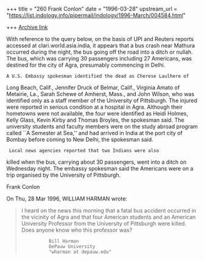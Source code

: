 +++
title = "260 Frank Conlon"
date = "1996-03-28"
upstream_url = "https://list.indology.info/pipermail/indology/1996-March/004584.html"

+++
[Archive link](https://list.indology.info/pipermail/indology/1996-March/004584.html)

With reference to the query below, on the basis of UPI and Reuters reports
accessed at clari.world.asia.india, it appears that a bus crash near
Mathura occurred during the night, the bus going off the road into a ditch
or nullah.  The bus, which was carrying 30 passengers including 27
Americans, was  destined for the city of Agra, presumably commencing in
Delhi.

	A U.S. Embassy spokesman identified the dead as Cherese Laulhere of
Long Beach, Calif., Jennifer Druck of Belmar, Calif., Virginia Amato of
Metairie, La., Sarah Schewe of Amherst, Mass., and John Wilson, who was
identified only as a staff member of the University of Pittsburgh.
	The injured were reported in serious condition at a hospital in Agra.
Although their hometowns were not available, the four were identified as
Heidi Holmes, Kelly Glass, Kevin Kirby and Thomas Broyles, the spokesman
said.
	The university students and faculty members were on the study abroad
program called ``A Semester at Sea,'' and had arrived in India at the
port city of Bombay before coming to New Delhi, the spokesman said.

	 Local news agencies reported that two Indians were also
killed when the bus, carrying about 30 passengers, went into a
ditch on Wednesday night. The embassy spokesman said the Americans were
on a trip organised by the University of Pittsburgh.

Frank Conlon


On Thu, 28 Mar 1996, WILLIAM HARMAN wrote:

>
> I heard on the news this morning that a fatal bus accident occurred in the
> vicinity of Agra and that four American students and an American University
> Professor from the University of Pittsburgh were killed. Does anyone know who
> this professor was?
>
> 				Bill Harman
> 				DePauw University
> 			    "wharman at depauw.edu"
>
>






